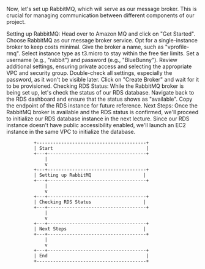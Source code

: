 Now, let's set up RabbitMQ, which will serve as our message broker. This is crucial for managing communication between different components of our project.

Setting up RabbitMQ:
Head over to Amazon MQ and click on "Get Started".
Choose RabbitMQ as our message broker service.
Opt for a single-instance broker to keep costs minimal.
Give the broker a name, such as "vprofile-rmq".
Select instance type as t3.micro to stay within the free tier limits.
Set a username (e.g., "rabbit") and password (e.g., "BlueBunny").
Review additional settings, ensuring private access and selecting the appropriate VPC and security group.
Double-check all settings, especially the password, as it won't be visible later.
Click on "Create Broker" and wait for it to be provisioned.
Checking RDS Status:
While the RabbitMQ broker is being set up, let's check the status of our RDS database.
Navigate back to the RDS dashboard and ensure that the status shows as "available".
Copy the endpoint of the RDS instance for future reference.
Next Steps:
Once the RabbitMQ broker is available and the RDS status is confirmed, we'll proceed to initialize our RDS database instance in the next lecture.
Since our RDS instance doesn't have public accessibility enabled, we'll launch an EC2 instance in the same VPC to initialize the database.

              +----------------------------------------+
              | Start                                  |
              +---+------------------------------------+
                  |                                    
                  v                                    
              +---+------------------------------------+
              | Setting up RabbitMQ                   |
              +---+------------------------------------+
                  |                                    
                  v                                    
              +---+------------------------------------+
              | Checking RDS Status                   |
              +---+------------------------------------+
                  |                                    
                  v                                    
              +---+------------------------------------+
              | Next Steps                            |
              +---+------------------------------------+
                  |                                    
                  v                                    
              +---+------------------------------------+
              | End                                    |
              +----------------------------------------+
